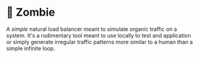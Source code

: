 # 🧟 Zombie

A _simple_ natural load balancer meant to simulate organic traffic on a system.
It's a rudimentary tool meant to use locally to test and application or simply
generate irregular traffic patterns more similar to a human than a simple 
infinite loop.
